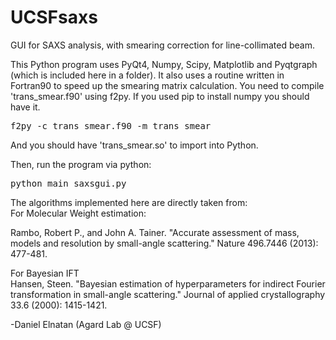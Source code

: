# UCSFsaxs
GUI for SAXS analysis, with smearing correction for line-collimated beam.

This Python program uses PyQt4, Numpy, Scipy, Matplotlib and Pyqtgraph (which is included here in a folder).
It also uses a routine written in Fortran90 to speed up the smearing matrix calculation. You need to compile 'trans_smear.f90' using f2py. If you used pip to install numpy you should have it.
<pre>
f2py -c trans_smear.f90 -m trans_smear
</pre>
And you should have 'trans_smear.so' to import into Python.

Then, run the program via python:
<pre>
python main_saxsgui.py
</pre>

The algorithms implemented here are directly taken from:<br>
For Molecular Weight estimation:<p>
Rambo, Robert P., and John A. Tainer. "Accurate assessment of mass, models and resolution by small-angle scattering." Nature 496.7446 (2013): 477-481. 
<p>
For Bayesian IFT<br>
Hansen, Steen. "Bayesian estimation of hyperparameters for indirect Fourier transformation in small-angle scattering." Journal of applied crystallography 33.6 (2000): 1415-1421.


-Daniel Elnatan (Agard Lab @ UCSF)
